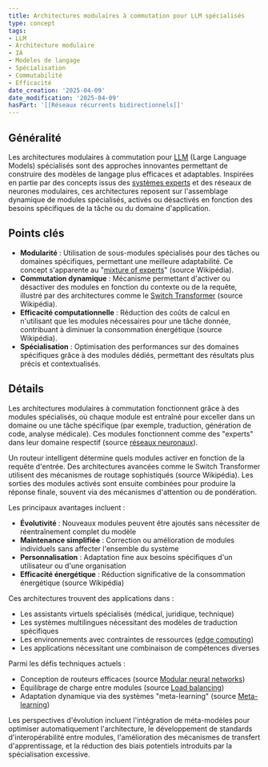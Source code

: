 ```yaml
---
title: Architectures modulaires à commutation pour LLM spécialisés
type: concept
tags:
- LLM
- Architecture modulaire
- IA
- Modèles de langage
- Spécialisation
- Commutabilité
- Efficacité
date_creation: '2025-04-09'
date_modification: '2025-04-09'
hasPart: '[[Réseaux récurrents bidirectionnels]]'
---
```

## Généralité

Les architectures modulaires à commutation pour [LLM](https://fr.wikipedia.org/wiki/Grand_modèle_de_langage) (Large Language Models) spécialisés sont des approches innovantes permettant de construire des modèles de langage plus efficaces et adaptables. Inspirées en partie par des concepts issus des [systèmes experts](https://fr.wikipedia.org/wiki/Système_expert) et des réseaux de neurones modulaires, ces architectures reposent sur l'assemblage dynamique de modules spécialisés, activés ou désactivés en fonction des besoins spécifiques de la tâche ou du domaine d'application.

## Points clés

- **Modularité** : Utilisation de sous-modules spécialisés pour des tâches ou domaines spécifiques, permettant une meilleure adaptabilité. Ce concept s'apparente au "[mixture of experts](https://fr.wikipedia.org/wiki/Mixture_of_experts)" (source Wikipédia).
- **Commutation dynamique** : Mécanisme permettant d'activer ou désactiver des modules en fonction du contexte ou de la requête, illustré par des architectures comme le [Switch Transformer](https://fr.wikipedia.org/wiki/Transformer_(apprentissage_automatique)#Architectures_dérivées) (source Wikipédia).
- **Efficacité computationnelle** : Réduction des coûts de calcul en n'utilisant que les modules nécessaires pour une tâche donnée, contribuant à diminuer la consommation énergétique (source Wikipédia).
- **Spécialisation** : Optimisation des performances sur des domaines spécifiques grâce à des modules dédiés, permettant des résultats plus précis et contextualisés.

## Détails

Les architectures modulaires à commutation fonctionnent grâce à des modules spécialisés, où chaque module est entraîné pour exceller dans un domaine ou une tâche spécifique (par exemple, traduction, génération de code, analyse médicale). Ces modules fonctionnent comme des "experts" dans leur domaine respectif (source [réseaux neuronaux](https://fr.wikipedia.org/wiki/Réseau_de_neurones_artificiels)).

Un routeur intelligent détermine quels modules activer en fonction de la requête d'entrée. Des architectures avancées comme le Switch Transformer utilisent des mécanismes de routage sophistiqués (source Wikipédia). Les sorties des modules activés sont ensuite combinées pour produire la réponse finale, souvent via des mécanismes d'attention ou de pondération.

Les principaux avantages incluent :
- **Évolutivité** : Nouveaux modules peuvent être ajoutés sans nécessiter de réentraînement complet du modèle
- **Maintenance simplifiée** : Correction ou amélioration de modules individuels sans affecter l'ensemble du système
- **Personnalisation** : Adaptation fine aux besoins spécifiques d'un utilisateur ou d'une organisation
- **Efficacité énergétique** : Réduction significative de la consommation énergétique (source Wikipédia)

Ces architectures trouvent des applications dans :
- Les assistants virtuels spécialisés (médical, juridique, technique)
- Les systèmes multilingues nécessitant des modèles de traduction spécifiques
- Les environnements avec contraintes de ressources ([edge computing](https://fr.wikipedia.org/wiki/Edge_computing))
- Les applications nécessitant une combinaison de compétences diverses

Parmi les défis techniques actuels :
- Conception de routeurs efficaces (source [Modular neural networks](https://fr.wikipedia.org/wiki/Modular_neural_networks))
- Équilibrage de charge entre modules (source [Load balancing](https://fr.wikipedia.org/wiki/Load_balancing_(computing)))
- Adaptation dynamique via des systèmes "meta-learning" (source [Meta-learning](https://fr.wikipedia.org/wiki/Meta-learning_(computer_science)))

Les perspectives d'évolution incluent l'intégration de méta-modèles pour optimiser automatiquement l'architecture, le développement de standards d'interopérabilité entre modules, l'amélioration des mécanismes de transfert d'apprentissage, et la réduction des biais potentiels introduits par la spécialisation excessive.